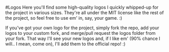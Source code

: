 #Logos
Here you'll find some high-quality logos I quickly whipped-up for the project in various sizes.
They're all under the MIT license like the rest of the project, so feel free to use em' in, say, your
game. :)

If you've got your own logo for the project, simply fork the repo, add your logos to your custom
fork, and merge/pull request the logos folder from your fork. That way I'll see your new logos and,
if I like em' (90% chance I will.. I mean, come on), I'll add them to the official repo! :)